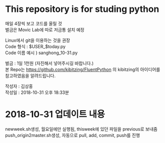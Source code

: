 # This repository is for studing python
매일 4장씩 보고 코드를 올릴 것  
벌금은 Movic Lab에 따로 저금통 설치 예정  

Linux에서 git을 이용하는 것을 권장  
Code 형식 : $USER_$today.py  
Code 이름 예시 ) sanghong_10-31.py  

벌금 : 1일 1천원 (자진해서 넣어주시길 바랍니다.)  
본 Repo는 https://github.com/kibitzing/FluentPython 의 kibitzing의 아이디어를 참고하였음을 알려드립니다.


작성자 : 김상홍  
작성일 : 2018-10-31 오후 18:33분

# 2018-10-31 업데이트 내용
newweek.sh생성, 월요일에만 실행됨, thisweek에 있던 파일을 previous로 보내줌  
push_origin2master.sh생성, 자동으로 pull, add, commit, push를 진행  
